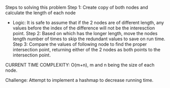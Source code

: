 Steps to solving this problem
Step 1: Create copy of both nodes and calculate the length of each node
  - Logic: It is safe to assume that if the 2 nodes are of different length, any values before the index of the difference will not be the interesction point.
Step 2: Based on which has the longer length, move the nodes length number of times to skip the redundant values to save on run time.
Step 3: Compare the values of following node to find the proper intersection point, returning either of the 2 nodes as both points to the intersection point.

CURRENT TIME COMPLEXITY: O(m+n), m and n being the size of each node.


Challenge:
  Attempt to implement a hashmap to decrease running time.
